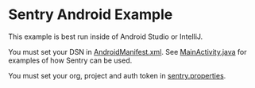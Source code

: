 # Sentry Android Example

This example is best run inside of Android Studio or IntelliJ.

You must set your DSN in [AndroidManifest.xml](https://github.com/getsentry/examples/blob/master/android/app/src/main/AndroidManifest.xml). See [MainActivity.java](https://github.com/getsentry/examples/blob/master/android/app/src/main/java/io/sentry/sample/MainActivity.java) for examples of how Sentry can be used.

You must set your org, project and auth token in [sentry.properties](https://github.com/getsentry/examples/blob/master/android/sentry.properties).